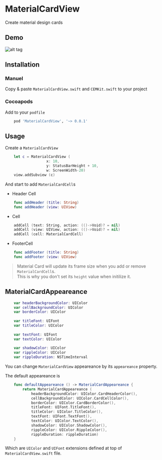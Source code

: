 MaterialCardView
================
Create material design cards

Demo
----

![alt tag](https://raw.githubusercontent.com/cemolcay/MaterialCardView/master/ss.png)

Installation
------------

### Manuel

Copy & paste `MaterialCardView.swift` and `CEMKit.swift` to your project

### Cocoapods

Add to your `podfile`

``` ruby
	pod 'MaterialCardView', '~> 0.0.1'
```


Usage
-----

Create a `MaterialCardView`

``` swift
	let c = MaterialCardView (
			       x: 10,
			       y: StatusBarHeight + 10,
			       w: ScreenWidth-20)  
	view.addSubview (c)
```

And start to add `MaterialCardCell`s

* Header Cell

``` swift
	func addHeader (title: String)
	func addHeader (view: UIView)
```

* Cell

``` swift
	addCell (text: String, action: (()->Void)? = nil)
	addCell (view: UIView, action: (()->Void)? = nil)
	addCell (cell: MaterialCardCell)
```

* FooterCell

``` swift
	func addFooter (title: String)
	func addFooter (view: UIView)
```
  
   
>Material Card will update its frame size when you add or 
>remove `MaterialCardCell`s.  
>This is why you don't set its `height` value when initilize it.

MaterialCardAppeareance
-----------

``` swift
	var headerBackgroundColor: UIColor
    var cellBackgroundColor: UIColor
    var borderColor: UIColor
    
    var titleFont: UIFont
    var titleColor: UIColor
    
    var textFont: UIFont
    var textColor: UIColor
    
    var shadowColor: UIColor
    var rippleColor: UIColor
    var rippleDuration: NSTimeInterval
```

You can change `MaterialCardView` appeareance by its `appeareance` property.

The default appeareance is

``` swift
    func defaultAppeareance () -> MaterialCardAppeareance {
        return MaterialCardAppeareance (
            headerBackgroundColor: UIColor.CardHeaderColor(),
            cellBackgroundColor: UIColor.CardCellColor(),
            borderColor: UIColor.CardBorderColor(),
            titleFont: UIFont.TitleFont(),
            titleColor: UIColor.TitleColor(),
            textFont: UIFont.TextFont(),
            textColor: UIColor.TextColor(),
            shadowColor: UIColor.ShadowColor(),
            rippleColor: UIColor.RippleColor(),
            rippleDuration: rippleDuration)
    }
```

Which are `UIColor` and `UIFont` extensions defined at top of `MaterialCardView.swift` file.